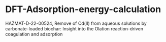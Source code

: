 # DFT-Adsorption-energy-calculation
HAZMAT-D-22-00524, Remove of Cd(Ⅱ) from aqueous solutions by carbonate-loaded biochar: Insight into the Olation reaction-driven coagulation and adsorption
